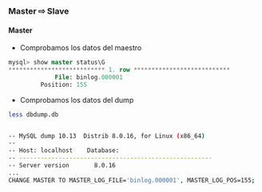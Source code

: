 ### Master ⇨ Slave

#### Master
* Comprobamos los datos del maestro
```sql
mysql> show master status\G
*************************** 1. row ***************************
             File: binlog.000001
         Position: 155
```


* Comprobamos los datos del dump
```bash
less dbdump.db


-- MySQL dump 10.13  Distrib 8.0.16, for Linux (x86_64)
--
-- Host: localhost    Database:
-- ------------------------------------------------------
-- Server version       8.0.16
...
CHANGE MASTER TO MASTER_LOG_FILE='binlog.000001', MASTER_LOG_POS=155;

```

